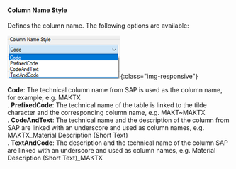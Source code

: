 #### Column Name Style

Defines the column name. The following options are available: 

![column_name_style_options](/img/content/column_name_style_options.png){:class="img-responsive"}

**Code**: The technical column name from SAP is used as the column name, for example, e.g. MAKTX<br>.
**PrefixedCode**: The technical name of the table is linked to the tilde character and the corresponding column name, e.g. MAKT~MAKTX<br>.
**CodeAndText**: The technical name and the description of the column from SAP are linked with an underscore and used as column names, e.g. MAKTX_Material Description (Short Text)<br>.
**TextAndCode**: The description and the technical name of the column SAP are linked with an underscore and used as column names, e.g. Material Description (Short Text)_MAKTX

